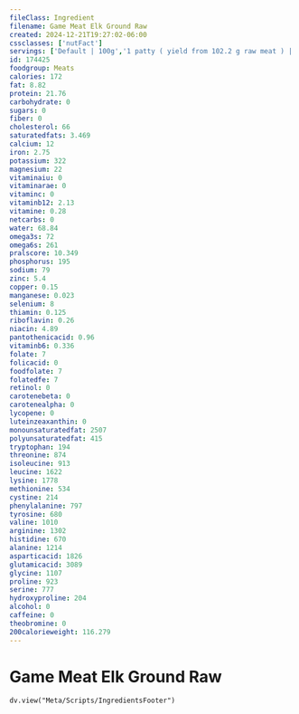 ```yaml
---
fileClass: Ingredient
filename: Game Meat Elk Ground Raw
created: 2024-12-21T19:27:02-06:00
cssclasses: ['nutFact']
servings: ['Default | 100g','1 patty ( yield from 102.2 g raw meat ) | 102']
id: 174425
foodgroup: Meats
calories: 172
fat: 8.82
protein: 21.76
carbohydrate: 0
sugars: 0
fiber: 0
cholesterol: 66
saturatedfats: 3.469
calcium: 12
iron: 2.75
potassium: 322
magnesium: 22
vitaminaiu: 0
vitaminarae: 0
vitaminc: 0
vitaminb12: 2.13
vitamine: 0.28
netcarbs: 0
water: 68.84
omega3s: 72
omega6s: 261
pralscore: 10.349
phosphorus: 195
sodium: 79
zinc: 5.4
copper: 0.15
manganese: 0.023
selenium: 8
thiamin: 0.125
riboflavin: 0.26
niacin: 4.89
pantothenicacid: 0.96
vitaminb6: 0.336
folate: 7
folicacid: 0
foodfolate: 7
folatedfe: 7
retinol: 0
carotenebeta: 0
carotenealpha: 0
lycopene: 0
luteinzeaxanthin: 0
monounsaturatedfat: 2507
polyunsaturatedfat: 415
tryptophan: 194
threonine: 874
isoleucine: 913
leucine: 1622
lysine: 1778
methionine: 534
cystine: 214
phenylalanine: 797
tyrosine: 680
valine: 1010
arginine: 1302
histidine: 670
alanine: 1214
asparticacid: 1826
glutamicacid: 3089
glycine: 1107
proline: 923
serine: 777
hydroxyproline: 204
alcohol: 0
caffeine: 0
theobromine: 0
200calorieweight: 116.279
---
```


# Game Meat Elk Ground Raw

```dataviewjs
dv.view("Meta/Scripts/IngredientsFooter")
```